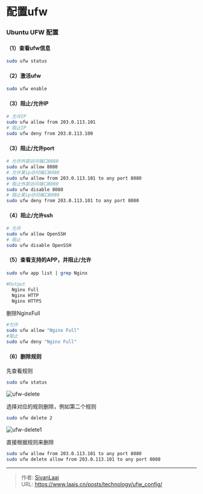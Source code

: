 # 配置ufw


### Ubuntu UFW 配置
#### （1）查看ufw信息
```bash
sudo ufw status
```
#### （2）激活ufw
```bash
sudo ufw enable
```

#### （3）阻止/允许IP
```bash
# 允许IP
sudo ufw allow from 203.0.113.101
# 阻止IP
sudo ufw deny from 203.0.113.100
```

#### （3）阻止/允许port
```bash
# 允许外部访问端口8080
sudo ufw allow 8080
# 允许某ip访问端口8080
sudo ufw allow from 203.0.113.101 to any port 8080
# 阻止外部访问端口8080
sudo ufw disable 8080
# 阻止某ip访问端口8080
sudo ufw deny from 203.0.113.101 to any port 8080
```

#### （4）阻止/允许ssh
```bash
# 允许
sudo ufw allow OpenSSH
# 阻止
sudo ufw disable OpenSSH
```

#### （5）查看支持的APP，并阻止/允许

```bash
sudo ufw app list | grep Nginx
```

```bash
#Output
  Nginx Full
  Nginx HTTP
  Nginx HTTPS
```

删除NginxFull
```bash
#允许
sudo ufw allow "Nginx Full"
#阻止
sudo ufw deny "Nginx Full"
```

#### （6）删除规则
先查看规则
```bash
sudo ufw status
```
![ufw-delete](https://cdn.jsdelivr.net/gh/SivanLaai/image-store-rep@master/wiki/ufw-delete.4ppbaio44bu0.png)

选择对应的规则删除，例如第二个规则
```bash
sudo ufw delete 2
```
![ufw-delete1](https://cdn.jsdelivr.net/gh/SivanLaai/image-store-rep@master/wiki/ufw-delete1.5f82xcwbe600.png)

直接根据规则来删除
```bash
sudo ufw allow from 203.0.113.101 to any port 8080
sudo ufw delete allow from 203.0.113.101 to any port 8080
```


---

> 作者: [SivanLaai](https://www.laais.cn)  
> URL: https://www.laais.cn/posts/technology/ufw_config/  


